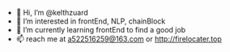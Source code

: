 - 👋 Hi, I’m @kelthzuard
- 👀 I’m interested in frontEnd, NLP, chainBlock 
- 🌱 I’m currently learning frontEnd to find a good job
- 📫 reach me at a522516259@163.com or http://firelocater.top

<!---
kelthzuard/kelthzuard is a ✨ special ✨ repository because its `README.md` (this file) appears on your GitHub profile.
You can click the Preview link to take a look at your changes.
--->
